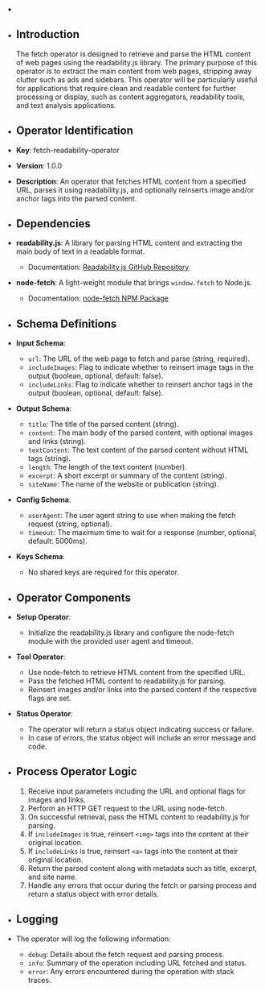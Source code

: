 -
- ## Introduction
  
  The fetch operator is designed to retrieve and parse the HTML content of web pages using the readability.js library. The primary purpose of this operator is to extract the main content from web pages, stripping away clutter such as ads and sidebars. This operator will be particularly useful for applications that require clean and readable content for further processing or display, such as content aggregators, readability tools, and text analysis applications.
- ## Operator Identification
- **Key**: fetch-readability-operator
- **Version**: 1.0.0
- **Description**: An operator that fetches HTML content from a specified URL, parses it using readability.js, and optionally reinserts image and/or anchor tags into the parsed content.
- ## Dependencies
- **readability.js**: A library for parsing HTML content and extracting the main body of text in a readable format.
	- Documentation: [Readability.js GitHub Repository](https://github.com/mozilla/readability)
- **node-fetch**: A light-weight module that brings `window.fetch` to Node.js.
	- Documentation: [node-fetch NPM Package](https://www.npmjs.com/package/node-fetch)
- ## Schema Definitions
- **Input Schema**:
	- `url`: The URL of the web page to fetch and parse (string, required).
	- `includeImages`: Flag to indicate whether to reinsert image tags in the output (boolean, optional, default: false).
	- `includeLinks`: Flag to indicate whether to reinsert anchor tags in the output (boolean, optional, default: false).
- **Output Schema**:
	- `title`: The title of the parsed content (string).
	- `content`: The main body of the parsed content, with optional images and links (string).
	- `textContent`: The text content of the parsed content without HTML tags (string).
	- `length`: The length of the text content (number).
	- `excerpt`: A short excerpt or summary of the content (string).
	- `siteName`: The name of the website or publication (string).
- **Config Schema**:
	- `userAgent`: The user agent string to use when making the fetch request (string, optional).
	- `timeout`: The maximum time to wait for a response (number, optional, default: 5000ms).
- **Keys Schema**:
	- No shared keys are required for this operator.
- ## Operator Components
- **Setup Operator**:
	- Initialize the readability.js library and configure the node-fetch module with the provided user agent and timeout.
- **Tool Operator**:
	- Use node-fetch to retrieve HTML content from the specified URL.
	- Pass the fetched HTML content to readability.js for parsing.
	- Reinsert images and/or links into the parsed content if the respective flags are set.
- **Status Operator**:
	- The operator will return a status object indicating success or failure.
	- In case of errors, the status object will include an error message and code.
- ## Process Operator Logic
  
  1. Receive input parameters including the URL and optional flags for images and links.
  2. Perform an HTTP GET request to the URL using node-fetch.
  3. On successful retrieval, pass the HTML content to readability.js for parsing.
  4. If `includeImages` is true, reinsert `<img>` tags into the content at their original location.
  5. If `includeLinks` is true, reinsert `<a>` tags into the content at their original location.
  6. Return the parsed content along with metadata such as title, excerpt, and site name.
  7. Handle any errors that occur during the fetch or parsing process and return a status object with error details.
- ## Logging
- The operator will log the following information:
	- `debug`: Details about the fetch request and parsing process.
	- `info`: Summary of the operation including URL fetched and status.
	- `error`: Any errors encountered during the operation with stack traces.